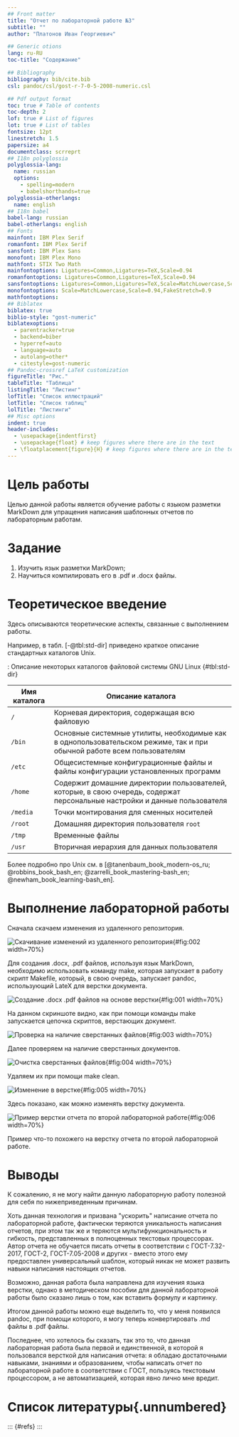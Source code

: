 ```yaml
---
## Front matter
title: "Отчет по лабораторной работе №3"
subtitle: ""
author: "Платонов Иван Георгиевич"

## Generic otions
lang: ru-RU
toc-title: "Содержание"

## Bibliography
bibliography: bib/cite.bib
csl: pandoc/csl/gost-r-7-0-5-2008-numeric.csl

## Pdf output format
toc: true # Table of contents
toc-depth: 2
lof: true # List of figures
lot: true # List of tables
fontsize: 12pt
linestretch: 1.5
papersize: a4
documentclass: scrreprt
## I18n polyglossia
polyglossia-lang:
  name: russian
  options:
	- spelling=modern
	- babelshorthands=true
polyglossia-otherlangs:
  name: english
## I18n babel
babel-lang: russian
babel-otherlangs: english
## Fonts
mainfont: IBM Plex Serif
romanfont: IBM Plex Serif
sansfont: IBM Plex Sans
monofont: IBM Plex Mono
mathfont: STIX Two Math
mainfontoptions: Ligatures=Common,Ligatures=TeX,Scale=0.94
romanfontoptions: Ligatures=Common,Ligatures=TeX,Scale=0.94
sansfontoptions: Ligatures=Common,Ligatures=TeX,Scale=MatchLowercase,Scale=0.94
monofontoptions: Scale=MatchLowercase,Scale=0.94,FakeStretch=0.9
mathfontoptions:
## Biblatex
biblatex: true
biblio-style: "gost-numeric"
biblatexoptions:
  - parentracker=true
  - backend=biber
  - hyperref=auto
  - language=auto
  - autolang=other*
  - citestyle=gost-numeric
## Pandoc-crossref LaTeX customization
figureTitle: "Рис."
tableTitle: "Таблица"
listingTitle: "Листинг"
lofTitle: "Список иллюстраций"
lotTitle: "Список таблиц"
lolTitle: "Листинги"
## Misc options
indent: true
header-includes:
  - \usepackage{indentfirst}
  - \usepackage{float} # keep figures where there are in the text
  - \floatplacement{figure}{H} # keep figures where there are in the text
---
```


# Цель работы

Целью данной работы является обучение работы с языком разметки MarkDown для упращения написания шаблонных отчетов по лабораторным работам.

# Задание

1. Изучить язык разметки MarkDown;
2. Научиться компилировать его в .pdf и .docx файлы.

# Теоретическое введение

Здесь описываются теоретические аспекты, связанные с выполнением работы.

Например, в табл. [-@tbl:std-dir] приведено краткое описание стандартных каталогов Unix.

: Описание некоторых каталогов файловой системы GNU Linux {#tbl:std-dir}

| Имя каталога | Описание каталога                                                                                                          |
|--------------|----------------------------------------------------------------------------------------------------------------------------|
| `/`          | Корневая директория, содержащая всю файловую                                                                               |
| `/bin `      | Основные системные утилиты, необходимые как в однопользовательском режиме, так и при обычной работе всем пользователям     |
| `/etc`       | Общесистемные конфигурационные файлы и файлы конфигурации установленных программ                                           |
| `/home`      | Содержит домашние директории пользователей, которые, в свою очередь, содержат персональные настройки и данные пользователя |
| `/media`     | Точки монтирования для сменных носителей                                                                                   |
| `/root`      | Домашняя директория пользователя  `root`                                                                                   |
| `/tmp`       | Временные файлы                                                                                                            |
| `/usr`       | Вторичная иерархия для данных пользователя                                                                                 |

Более подробно про Unix см. в [@tanenbaum_book_modern-os_ru; @robbins_book_bash_en; @zarrelli_book_mastering-bash_en; @newham_book_learning-bash_en].

# Выполнение лабораторной работы

Сначала скачаем изменения из удаленного репозитория.

![Скачивание изменений из удаленного репозитория](image/2.png){#fig:002 width=70%}

Для создания .docx, .pdf файлов, используя язык MarkDown, необходимо использовать команду make, которая запускает в работу скрипт Makefile, который, в свою очередь, запускает pandoc, использующий LateX для верстки документа.

![Создание .docx .pdf файлов на основе верстки](image/1.png){#fig:001 width=70%}

На данном скриншоте видно, как при помощи команды make запускается цепочка скриптов, верстающих документ.

![Проверка на наличие сверстанных файлов](image/3.png){#fig:003 width=70%}

Далее проверяем на наличие сверстанных документов.

![Очистка сверстанных файлов](image/4.png){#fig:004 width=70%}

Удаляем их при помощи make clean.

![Изменение в верстке](image/5.png){#fig:005 width=70%}

Здесь показано, как можно изменять верстку документа.

![Пример верстки отчета по второй лабораторной работе](image/6.png){#fig:006 width=70%}

Пример что-то похожего на верстку отчета по второй лабораторной работе.

# Выводы

К сожалению, я не могу найти данную лабораторную работу полезной для себя по нижеприведенным причинам.

Хоть данная технология и призвана "ускорить" написание отчета по лабораторной работе, фактически теряются уникальность написания отчетов, при этом так же и теряются мультифункциональность и гибкость, представленных в полноценных текстовых процессорах. Автор отчета не обучается писать отчеты в соответствии с ГОСТ-7.32-2017, ГОСТ-2, ГОСТ-7.05-2008 и других - вместо этого ему предоставлен универсальный шаблон, который никак не может развить навыки написания настоящих отчетов.

Возможно, данная работа была направлена для изучения языка верстки, однако в методическом пособии для данной лабораторной работы было сказано лишь о том, как вставить формулу и картинку.

Итогом данной работы можно еще выделить то, что у меня появился pandoc, при помощи которого, я могу теперь конвертировать .md файлы в .pdf файлы. 

Последнее, что хотелось бы сказать, так это то, что данная лабораторная работа была первой и единственной, в которой я пользовался версткой для написания отчета: я обладаю достаточными навыками, знаниями и образованием, чтобы написать отчет по лабораторной работе в соответствии с ГОСТ, пользуясь текстовым процессором, а не автоматизацией, которая явно лично мне вредит.

# Список литературы{.unnumbered}

::: {#refs}
:::
